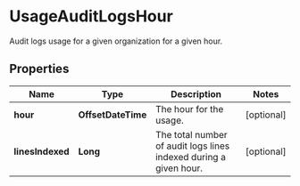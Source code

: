 

# UsageAuditLogsHour

Audit logs usage for a given organization for a given hour.

## Properties

Name | Type | Description | Notes
------------ | ------------- | ------------- | -------------
**hour** | **OffsetDateTime** | The hour for the usage. |  [optional]
**linesIndexed** | **Long** | The total number of audit logs lines indexed during a given hour. |  [optional]



